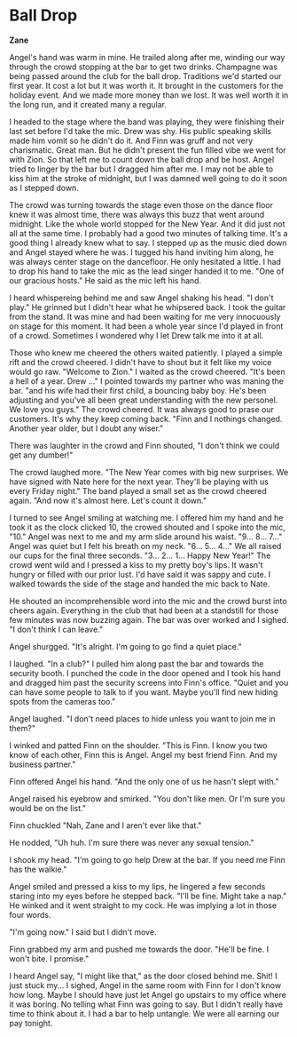 # Ball Drop

**Zane**

Angel's hand was warm in mine.  He trailed along after me, winding our way through the crowd stopping at the bar to get two drinks.  Champagne was being passed around the club for the ball drop.  Traditions we'd started our first year.  It cost a lot but it was worth it.  It brought in the customers for the holiday event.  And we made more money than we lost.  It was well worth it in the long run, and it created many a regular.

I headed to the stage where the band was playing, they were finishing their last set before I'd take the mic.  Drew was shy.  His public speaking skills made him vomit so he didn't do it. And Finn was gruff and not very charismatic.  Great man.  But he didn't present the fun filled vibe we went for with Zion.  So that left me to count down the ball drop and be host.  Angel tried to linger by the bar but I dragged him after me.  I may not be able to kiss him at the stroke of midnight, but I was damned well going to do it soon as I stepped down.

The crowd was turning towards the stage even those on the dance floor knew it was almost time, there was always this buzz that went around midnight.  Like the whole world stopped for the New Year.  And it did just not all at the same time.  I probably had a good two minutes of talking time.  It's a good thing I already knew what to say.  I stepped up as the music died down and Angel stayed where he was.  I tugged his hand inviting him along, he was always center stage on the dancefloor.  He only hesitated a little.  I had to drop his hand to take the mic as the lead singer handed it to me.  "One of our gracious hosts."  He said as the mic left his hand.

I heard whispereing behind me and saw Angel shaking his head.  "I don't play."  He grinned but I didn't hear what he whipsered back.  I took the guitar from the stand.  It was mine and had been waiting for me very innocuously on stage for this moment.  It had been a whole year since I'd played in front of a crowd.  Sometimes I wondered why I let Drew talk me into it at all.

Those who knew me cheered the others waited patiently.  I played a simple rift and the crowd cheered.  I didn't have to shout but it felt like my voice would go raw.  "Welcome to Zion."  I waited as the crowd cheered.  "It's been a hell of a year.  Drew ..."  I pointed towards my partner who was maning the bar.  "and his wife had their first child, a bouncing baby boy.  He's been adjusting and you've all been great understanding with the new personel.  We love you guys."  The crowd cheered. It was always good to prase our customers.  It's why they keep coming back.  "Finn and I nothings changed.  Another year older, but I doubt any wiser."

There was laughter in the crowd and Finn shouted, "I don't think we could get any dumber!"

The crowd laughed more.  "The New Year comes with big new surprises.  We have signed with Nate here for the next year.  They'll be playing with us every Friday night."  The band played a small set as the crowd cheered again.  "And now it's almost here.  Let's count it down."

I turned to see Angel smiling at watching me.  I offered him my hand and he took it as the clock clicked 10, the crowed shouted and I spoke into the mic, "10."  Angel was next to me and my arm slide around his waist.  "9... 8... 7..."  Angel was quiet but I felt his breath on my neck.  "6... 5... 4..."  We all raised our cups for the final three seconds.  "3... 2... 1... Happy New Year!"  The crowd went wild and I pressed a kiss to my pretty boy's lips.  It wasn't hungry or filled with our prior lust.  I'd have said it was sappy and cute.  I walked towards the side of the stage and handed the mic back to Nate.

He shouted an incomprehensible word into the mic and the crowd burst into cheers again.  Everything in the club that had been at a standstill for those few minutes was now buzzing again.  The bar was over worked and I sighed.  "I don't think I can leave."

Angel shurgged.  "It's alright.  I'm going to go find a quiet place."

I laughed.  "In a club?"  I pulled him along past the bar and towards the security booth.  I punched the code in the door opened and I took his hand and dragged him past the security screens into Finn's office.  "Quiet and you can have some people to talk to if you want.  Maybe you'll find new hiding spots from the cameras too."

Angel laughed.  "I don't need places to hide unless you want to join me in them?"

I winked and patted Finn on the shoulder.  "This is Finn.  I know you two know of each other, Finn this is Angel.  Angel my best friend Finn.  And my business partner."

Finn offered Angel his hand.  "And the only one of us he hasn't slept with."

Angel raised his eyebrow and smirked.  "You don't like men.  Or I'm sure you would be on the list."

Finn chuckled "Nah, Zane and I aren't ever like that."

He nodded, "Uh huh.  I'm sure there was never any sexual tension."

I shook my head.  "I'm going to go help Drew at the bar.  If you need me Finn has the walkie."

Angel smiled and pressed a kiss to my lips, he lingered a few seconds staring into my eyes before he stepped back.  "I'll be fine.  Might take a nap."  He winked and it went straight to my cock.  He was implying a lot in those four words.

"I'm going now."  I said but I didn't move.

Finn grabbed my arm and pushed me towards the door.  "He'll be fine.  I won't bite.  I promise."

I heard Angel say, "I might like that," as the door closed behind me.  Shit!  I just stuck my... I sighed, Angel in the same room with Finn for I don't know how long.  Maybe I should have just let Angel go upstairs to my office where it was boring.  No telling what Finn was going to say.  But I didn't really have time to think about it.  I had a bar to help untangle.  We were all earning our pay tonight.